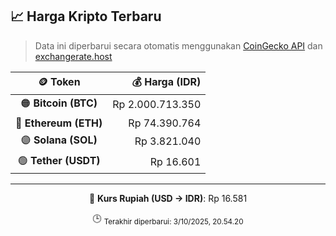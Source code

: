 

<!-- HARGA_KRIPTO -->
## 📈 Harga Kripto Terbaru

> Data ini diperbarui secara otomatis menggunakan [CoinGecko API](https://www.coingecko.com/) dan [exchangerate.host](https://exchangerate.host/)

<div align="center">

| 🪙 Token | 💰 Harga (IDR) |
|:------:|---------------:|
| 🟠 **Bitcoin (BTC)**   | Rp 2.000.713.350 |
| 🔵 **Ethereum (ETH)**  | Rp 74.390.764 |
| 🟣 **Solana (SOL)**    | Rp 3.821.040 |
| 🟢 **Tether (USDT)**   | Rp 16.601 |

---

💱 **Kurs Rupiah (USD → IDR)**: Rp 16.581

🕒 <sub>Terakhir diperbarui: 3/10/2025, 20.54.20</sub>

</div>
<!-- /HARGA_KRIPTO -->